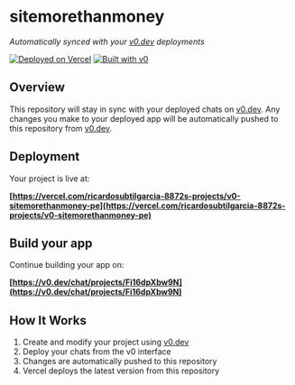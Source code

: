 # sitemorethanmoney

*Automatically synced with your [v0.dev](https://v0.dev) deployments*

[![Deployed on Vercel](https://img.shields.io/badge/Deployed%20on-Vercel-black?style=for-the-badge&logo=vercel)](https://vercel.com/ricardosubtilgarcia-8872s-projects/v0-sitemorethanmoney-pe)
[![Built with v0](https://img.shields.io/badge/Built%20with-v0.dev-black?style=for-the-badge)](https://v0.dev/chat/projects/Fi16dpXbw9N)

## Overview

This repository will stay in sync with your deployed chats on [v0.dev](https://v0.dev).
Any changes you make to your deployed app will be automatically pushed to this repository from [v0.dev](https://v0.dev).

## Deployment

Your project is live at:

**[https://vercel.com/ricardosubtilgarcia-8872s-projects/v0-sitemorethanmoney-pe](https://vercel.com/ricardosubtilgarcia-8872s-projects/v0-sitemorethanmoney-pe)**

## Build your app

Continue building your app on:

**[https://v0.dev/chat/projects/Fi16dpXbw9N](https://v0.dev/chat/projects/Fi16dpXbw9N)**

## How It Works

1. Create and modify your project using [v0.dev](https://v0.dev)
2. Deploy your chats from the v0 interface
3. Changes are automatically pushed to this repository
4. Vercel deploys the latest version from this repository
